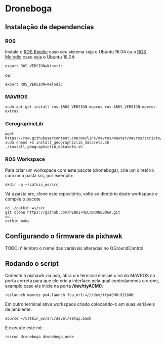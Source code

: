 # Droneboga

## Instalação de dependencias

### ROS

Instale o [ROS Kinetic](http://wiki.ros.org/kinetic/Installation/Ubuntu) caso seu sistema seja o Ubuntu 16.04 ou o [ROS Melodic](http://wiki.ros.org/melodic/Installation/Ubuntu) caso seja o Ubuntu 18.04:
```shell
export ROS_VERSION=kinetic
```
ou
```shell
export ROS_VERSION=melodic
```

### MAVROS

```shell
sudo apt-get install ros-$ROS_VERSION-mavros ros-$ROS_VERSION-mavros-extras
```

### GerographicLib

```shell
wget https://raw.githubusercontent.com/mavlink/mavros/master/mavros/scripts/install_geographiclib_datasets.sh
sudo chmod +x install_geographiclib_datasets.sh
./install_geographiclib_datasets.sh
```

### ROS Workspace

Para criar um workspace com este pacote (droneboga), crie um diretório com uma pasta src, por exemplo:
```shell
mkdir -p ~/catkin_ws/src
```
Vá a pasta src, clone este repositório, volte ao diretório deste workspace e compile o pacote
```shell
cd ~/catkin_ws/src
git clone https://github.com/PEQUI-MEC/DRONEBOGA.git
cd ..
catkin_make
```
## Configurando o firmware da pixhawk

TODO: ñ lembro o nome das variáveis alteradas no QGroundControl


## Rodando o script

Conecte a pixhawk via usb, abra um terminal e inicie o nó do MAVROS na porta correta para que ele crie a interface pela qual controlaremos o drone, exemplo caso ele inicie na porta **/dev/ttyACM0**:
```shell
roslaunch mavros px4.launch fcu_url:=///dev/ttyACM0:921600
```

Em outro terminal ative workspace criado colocando-o em suas variáveis de ambiente:
```shell
source ~/catkin_ws/src/devel/setup.bash
```
E execute este nó:
```shell
rosrun droneboga droneboga_node
```
